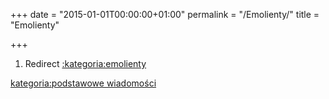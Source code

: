 +++
date = "2015-01-01T00:00:00+01:00"
permalink = "/Emolienty/"
title = "Emolienty"

+++

1.  Redirect [:kategoria:emolienty](/atopedia/:kategoria:emolienty "wikilink")

[kategoria:podstawowe wiadomości](/atopedia/kategoria:podstawowe_wiadomości "wikilink")